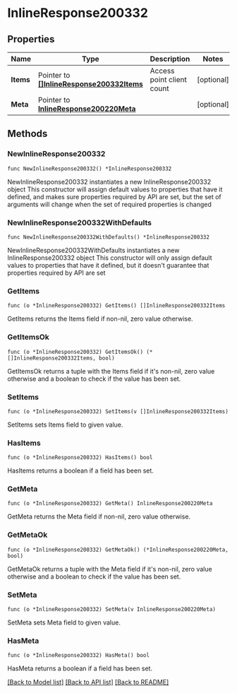 # InlineResponse200332

## Properties

Name | Type | Description | Notes
------------ | ------------- | ------------- | -------------
**Items** | Pointer to [**[]InlineResponse200332Items**](InlineResponse200332Items.md) | Access point client count | [optional] 
**Meta** | Pointer to [**InlineResponse200220Meta**](InlineResponse200220Meta.md) |  | [optional] 

## Methods

### NewInlineResponse200332

`func NewInlineResponse200332() *InlineResponse200332`

NewInlineResponse200332 instantiates a new InlineResponse200332 object
This constructor will assign default values to properties that have it defined,
and makes sure properties required by API are set, but the set of arguments
will change when the set of required properties is changed

### NewInlineResponse200332WithDefaults

`func NewInlineResponse200332WithDefaults() *InlineResponse200332`

NewInlineResponse200332WithDefaults instantiates a new InlineResponse200332 object
This constructor will only assign default values to properties that have it defined,
but it doesn't guarantee that properties required by API are set

### GetItems

`func (o *InlineResponse200332) GetItems() []InlineResponse200332Items`

GetItems returns the Items field if non-nil, zero value otherwise.

### GetItemsOk

`func (o *InlineResponse200332) GetItemsOk() (*[]InlineResponse200332Items, bool)`

GetItemsOk returns a tuple with the Items field if it's non-nil, zero value otherwise
and a boolean to check if the value has been set.

### SetItems

`func (o *InlineResponse200332) SetItems(v []InlineResponse200332Items)`

SetItems sets Items field to given value.

### HasItems

`func (o *InlineResponse200332) HasItems() bool`

HasItems returns a boolean if a field has been set.

### GetMeta

`func (o *InlineResponse200332) GetMeta() InlineResponse200220Meta`

GetMeta returns the Meta field if non-nil, zero value otherwise.

### GetMetaOk

`func (o *InlineResponse200332) GetMetaOk() (*InlineResponse200220Meta, bool)`

GetMetaOk returns a tuple with the Meta field if it's non-nil, zero value otherwise
and a boolean to check if the value has been set.

### SetMeta

`func (o *InlineResponse200332) SetMeta(v InlineResponse200220Meta)`

SetMeta sets Meta field to given value.

### HasMeta

`func (o *InlineResponse200332) HasMeta() bool`

HasMeta returns a boolean if a field has been set.


[[Back to Model list]](../README.md#documentation-for-models) [[Back to API list]](../README.md#documentation-for-api-endpoints) [[Back to README]](../README.md)


